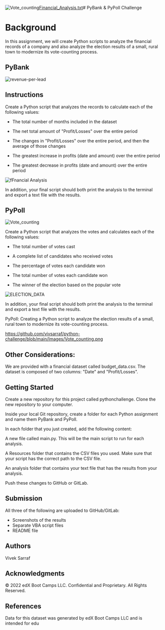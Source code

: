 ![Vote_counting](https://github.com/vivsarraf/python-challenge/assets/135401654/a58e0ed0-f667-4217-aa2f-d6aa96a701aa)[Financial_Analysis.txt](https://github.com/vivsarraf/python-challenge/files/14017830/Financial_Analysis.txt)# PyBank & PyPoll Challenge

# Background
In this assignment, we will create Python scripts to analyze the financial records of a company and also analyze the election results of a small, rural town to modernize its vote-counting process.

## PyBank
![revenue-per-lead](https://github.com/vivsarraf/python-challenge/assets/135401654/91614b37-8881-4072-a673-c8cca436ceec)

## Instructions
Create a Python script that analyzes the records to calculate each of the following values:

 * The total number of months included in the dataset

 * The net total amount of "Profit/Losses" over the entire period

 * The changes in "Profit/Losses" over the entire period, and then the average of those changes

 * The greatest increase in profits (date and amount) over the entire period

 * The greatest decrease in profits (date and amount) over the entire period

![fFnancial Analysis](https://github.com/vivsarraf/python-challenge/assets/135401654/7635cfa5-b9bc-443f-b68b-52012a88190a)

In addition, your final script should both print the analysis to the terminal and export a text file with the results.

## PyPoll

![Vote_counting](https://github.com/vivsarraf/python-challenge/assets/135401654/6df84ab4-9c78-44bc-8899-d6d9815e963d)

Create a Python script that analyzes the votes and calculates each of the following values:

 * The total number of votes cast

 * A complete list of candidates who received votes

 * The percentage of votes each candidate won

 * The total number of votes each candidate won

 * The winner of the election based on the popular vote

![ELECTION_DATA](https://github.com/vivsarraf/python-challenge/assets/135401654/0cba6ad1-97d8-4fca-8fa2-a92053c46806)

In addition, your final script should both print the analysis to the terminal and export a text file with the results.







PyPoll: Creating a Python script to analyze the election results of a small, rural town to modernize its vote-counting process.

https://github.com/vivsarraf/python-challenge/blob/main/Images/Vote_counting.png

## Other Considerations:
We are provided with a financial dataset called budget_data.csv. The dataset is composed of two columns: "Date" and "Profit/Losses".

## Getting Started
Create a new repository for this project called pythonchallenge. 
Clone the new repository to your computer.

Inside your local Git repository, create a folder for each Python assignment and name them PyBank and PyPoll.

In each folder that you just created, add the following content:

A new file called main.py. This will be the main script to run for each analysis.

A Resources folder that contains the CSV files you used. Make sure that your script has the correct path to the CSV file.

An analysis folder that contains your text file that has the results from your analysis.

Push these changes to GitHub or GitLab.

## Submission
All three of the following are uploaded to GitHub/GitLab:
* Screenshots of the results
* Separate VBA script files 
* README file 

## Authors
Vivek Sarraf

## Acknowledgments
© 2022 edX Boot Camps LLC. Confidential and Proprietary. All Rights Reserved.
## References
Data for this dataset was generated by edX Boot Camps LLC and is intended for edu
